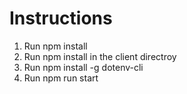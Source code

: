 # Instructions

1. Run npm install
2. Run npm install in the client directroy
2. Run npm install -g dotenv-cli
3. Run npm run start
